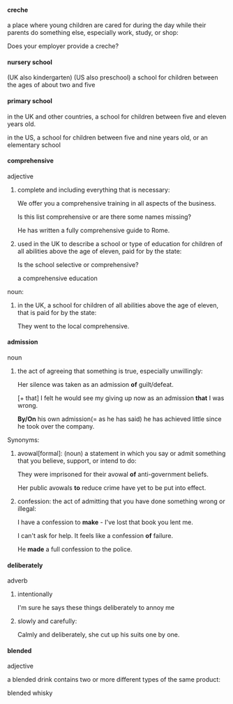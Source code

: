 #### creche
a place where young children are cared for during the day while their parents do something else, especially work, study, or shop:

Does your employer provide a creche?

#### nursery school
(UK also kindergarten) (US also preschool)
a school for children between the ages of about two and five

#### primary school
in the UK and other countries, a school for children between five and eleven years old.

in the US, a school for children between five and nine years old, or an elementary school

#### comprehensive
adjective

1. complete and including everything that is necessary:
   
   We offer you a comprehensive training in all aspects of the business.

   Is this list comprehensive or are there some names missing?

   He has written a fully comprehensive guide to Rome.

2. used in the UK to describe a school or type of education for children of all abilities above the age of eleven, paid for by the state:
   
   Is the school selective or comprehensive?

   a comprehensive education

noun:

1. in the UK, a school for children of all abilities above the age of eleven, that is paid for by the state:
   
   They went to the local comprehensive.

 
#### admission
noun

1. the act of agreeing that something is true, especially unwillingly:
   
   Her silence was taken as an admission **of** guilt/defeat.

   [+ that] I felt he would see my giving up now as an admission **that** I was wrong.

   **By/On** his own admission(= as he has said) he has achieved little since he took over the company.

Synonyms:

1. avowal[formal]: (noun) a statement in which you say or admit something that you believe, support, or intend to do:
   
   They were imprisoned for their avowal **of** anti-government beliefs.

   Her public avowals **to** reduce crime have yet to be put into effect.

2. confession: the act of admitting that you have done something wrong or illegal:
   
   I have a confession to **make** - I've lost that book you lent me.
   
   I can't ask for help. It feels like a confession **of** failure.

   He **made** a full confession to the police.

#### deliberately
adverb

1. intentionally
   
   I'm sure he says these things deliberately to annoy me

2. slowly and carefully:

   Calmly and deliberately, she cut up his suits one by one.

#### blended
adjective

a blended drink contains two or more different types of the same product:

blended whisky



   


